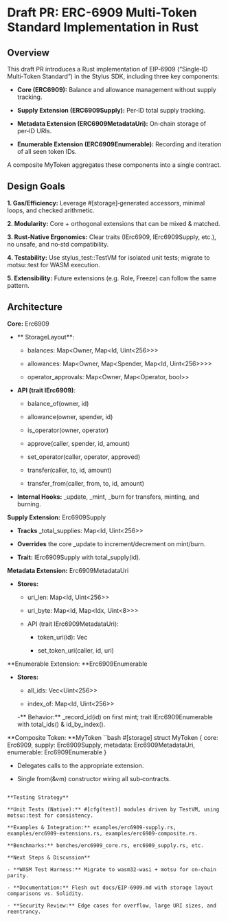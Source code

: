 # Draft PR: ERC-6909 Multi‐Token Standard Implementation in Rust

## Overview

This draft PR introduces a Rust implementation of EIP‑6909 (“Single‑ID Multi‑Token Standard”) in the Stylus SDK, including three key components:

- **Core (ERC6909):** Balance and allowance management without supply tracking.

- **Supply Extension (ERC6909Supply):** Per‑ID total supply tracking.

- **Metadata Extension (ERC6909MetadataUri):** On‑chain storage of per‑ID URIs.

- **Enumerable Extension (ERC6909Enumerable):** Recording and iteration of all seen token IDs.

A composite MyToken aggregates these components into a single contract.

## Design Goals

**1. Gas/Efficiency:** Leverage #[storage]‐generated accessors, minimal loops, and checked arithmetic.

**2. Modularity:** Core + orthogonal extensions that can be mixed & matched.

**3. Rust‐Native Ergonomics:** Clear traits (IErc6909, IErc6909Supply, etc.), no unsafe, and no‐std compatibility.

**4. Testability:** Use stylus_test::TestVM for isolated unit tests; migrate to motsu::test for WASM execution.

**5. Extensibility:** Future extensions (e.g. Role, Freeze) can follow the same pattern.

## Architecture

**Core:** Erc6909

- ** StorageLayout**: 

    - balances: Map<Owner, Map<Id, Uint<256>>>

    - allowances: Map<Owner, Map<Spender, Map<Id, Uint<256>>>>

    - operator_approvals: Map<Owner, Map<Operator, bool>>

- **API (trait IErc6909)**:

    - balance_of(owner, id)

    - allowance(owner, spender, id)

    - is_operator(owner, operator)

    - approve(caller, spender, id, amount)

    - set_operator(caller, operator, approved)

    - transfer(caller, to, id, amount)

    - transfer_from(caller, from, to, id, amount)

- **Internal Hooks:** _update, _mint, _burn for transfers, minting, and burning.

**Supply Extension:** Erc6909Supply

  - **Tracks** _total_supplies: Map<Id, Uint<256>>

  - **Overrides** the core _update to increment/decrement on mint/burn.

  - **Trait:** IErc6909Supply with total_supply(id).

**Metadata Extension:** Erc6909MetadataUri

- **Stores:**

    - uri_len: Map<Id, Uint<256>>

    - uri_byte: Map<Id, Map<Idx, Uint<8>>>

  - API (trait IErc6909MetadataUri):

    - token_uri(id): Vec<u8>

    - set_token_uri(caller, id, uri)

**Enumerable Extension: **Erc6909Enumerable

- **Stores:**

    - all_ids: Vec<Uint<256>>

    - index_of: Map<Id, Uint<256>>

  -** Behavior:** _record_id(id) on first mint; trait IErc6909Enumerable with total_ids() & id_by_index().

**Composite Token: **MyToken
``bash
#[storage]
struct MyToken { core: Erc6909, supply: Erc6909Supply, metadata: Erc6909MetadataUri, enumerable: Erc6909Enumerable }

- Delegates calls to the appropriate extension.

- Single from(&vm) constructor wiring all sub‐contracts.
```

**Testing Strategy**

**Unit Tests (Native):** #[cfg(test)] modules driven by TestVM, using motsu::test for consistency.

**Examples & Integration:** examples/erc6909-supply.rs, examples/erc6909-extensions.rs, examples/erc6909-composite.rs.

**Benchmarks:** benches/erc6909_core.rs, erc6909_supply.rs, etc.

**Next Steps & Discussion**

- **WASM Test Harness:** Migrate to wasm32-wasi + motsu for on‐chain parity.

- **Documentation:** Flesh out docs/EIP-6909.md with storage layout comparisons vs. Solidity.

- **Security Review:** Edge cases for overflow, large URI sizes, and reentrancy.
